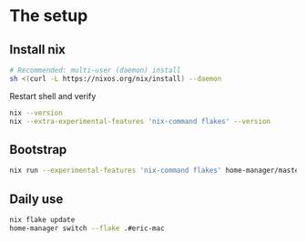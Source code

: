 # The setup

## Install nix

```bash
# Recommended: multi-user (daemon) install
sh <(curl -L https://nixos.org/nix/install) --daemon
```
Restart shell and verify
```bash
nix --version
nix --extra-experimental-features 'nix-command flakes' --version
```
## Bootstrap
```bash
nix run --experimental-features 'nix-command flakes' home-manager/master -- switch --flake .#eric-mac --extra-experimental-features 'nix-command flakes' # or .#eric-linux if on linux
```

## Daily use
```bash
nix flake update
home-manager switch --flake .#eric-mac
```

